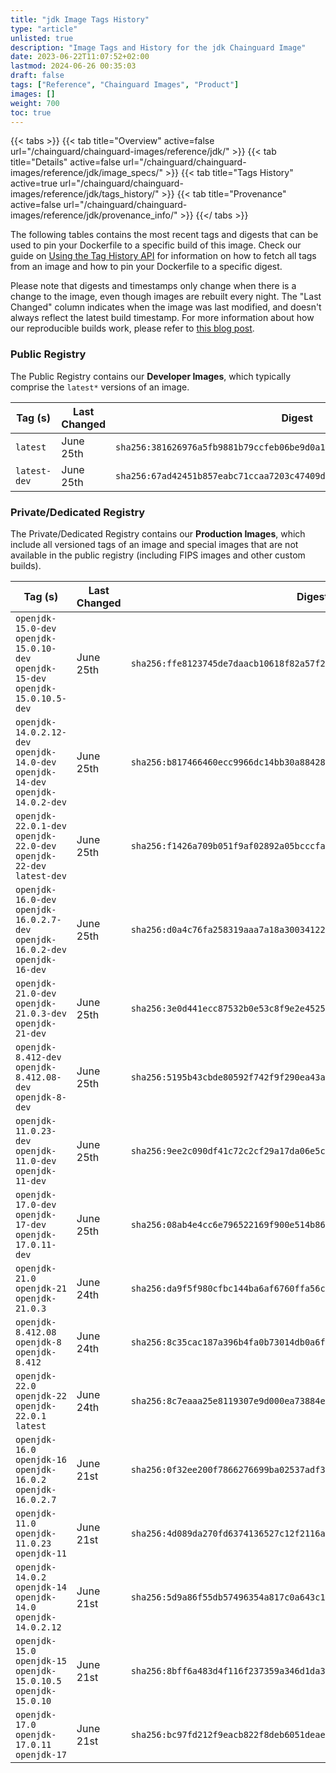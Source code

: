 ```yaml
---
title: "jdk Image Tags History"
type: "article"
unlisted: true
description: "Image Tags and History for the jdk Chainguard Image"
date: 2023-06-22T11:07:52+02:00
lastmod: 2024-06-26 00:35:03
draft: false
tags: ["Reference", "Chainguard Images", "Product"]
images: []
weight: 700
toc: true
---
```


{{< tabs >}}
{{< tab title="Overview" active=false url="/chainguard/chainguard-images/reference/jdk/" >}}
{{< tab title="Details" active=false url="/chainguard/chainguard-images/reference/jdk/image_specs/" >}}
{{< tab title="Tags History" active=true url="/chainguard/chainguard-images/reference/jdk/tags_history/" >}}
{{< tab title="Provenance" active=false url="/chainguard/chainguard-images/reference/jdk/provenance_info/" >}}
{{</ tabs >}}

The following tables contains the most recent tags and digests that can be used to pin your Dockerfile to a specific build of this image. Check our guide on [Using the Tag History API](/chainguard/chainguard-images/using-the-tag-history-api/) for information on how to fetch all tags from an image and how to pin your Dockerfile to a specific digest.

Please note that digests and timestamps only change when there is a change to the image, even though images are rebuilt every night. The "Last Changed" column indicates when the image was last modified, and doesn't always reflect the latest build timestamp. For more information about how our reproducible builds work, please refer to [this blog post](https://www.chainguard.dev/unchained/reproducing-chainguards-reproducible-image-builds).

### Public Registry
The Public Registry contains our **Developer Images**, which typically comprise the `latest*` versions of an image.

| Tag (s)       | Last Changed | Digest                                                                    |
|---------------|--------------|---------------------------------------------------------------------------|
|  `latest`     | June 25th    | `sha256:381626976a5fb9881b79ccfeb06be9d0a1f364b12edafc8b6260cbe931a199d8` |
|  `latest-dev` | June 25th    | `sha256:67ad42451b857eabc71ccaa7203c47409d66e93b50a84e085947766ec4462d37` |


### Private/Dedicated Registry
The Private/Dedicated Registry contains our **Production Images**, which include all versioned tags of an image and special images that are not available in the public registry (including FIPS images and other custom builds).

| Tag (s)                                                                            | Last Changed | Digest                                                                    |
|------------------------------------------------------------------------------------|--------------|---------------------------------------------------------------------------|
|  `openjdk-15.0-dev` `openjdk-15.0.10-dev` `openjdk-15-dev` `openjdk-15.0.10.5-dev` | June 25th    | `sha256:ffe8123745de7daacb10618f82a57f29749381e8f2025f0c1c28d576073318fc` |
|  `openjdk-14.0.2.12-dev` `openjdk-14.0-dev` `openjdk-14-dev` `openjdk-14.0.2-dev`  | June 25th    | `sha256:b817466460ecc9966dc14bb30a88428e16971909109544b4dec5d84c0ad30ec3` |
|  `openjdk-22.0.1-dev` `openjdk-22.0-dev` `openjdk-22-dev` `latest-dev`             | June 25th    | `sha256:f1426a709b051f9af02892a05bcccfad942a3a217fb7554098ff899d5f57d576` |
|  `openjdk-16.0-dev` `openjdk-16.0.2.7-dev` `openjdk-16.0.2-dev` `openjdk-16-dev`   | June 25th    | `sha256:d0a4c76fa258319aaa7a18a300341228e5c473ca306378025213c54a01257f33` |
|  `openjdk-21.0-dev` `openjdk-21.0.3-dev` `openjdk-21-dev`                          | June 25th    | `sha256:3e0d441ecc87532b0e53c8f9e2e4525d47c1300c8d9e72802027f508edf9cdd8` |
|  `openjdk-8.412-dev` `openjdk-8.412.08-dev` `openjdk-8-dev`                        | June 25th    | `sha256:5195b43cbde80592f742f9f290ea43afb1f52ac332b942e6b944fc1c7be0aef2` |
|  `openjdk-11.0.23-dev` `openjdk-11.0-dev` `openjdk-11-dev`                         | June 25th    | `sha256:9ee2c090df41c72c2cf29a17da06e5cce0d5cf0e3e91d4f47157ce71f728408a` |
|  `openjdk-17.0-dev` `openjdk-17-dev` `openjdk-17.0.11-dev`                         | June 25th    | `sha256:08ab4e4cc6e796522169f900e514b86c49e89547d7ed07be08e097cef3c6a46f` |
|  `openjdk-21.0` `openjdk-21` `openjdk-21.0.3`                                      | June 24th    | `sha256:da9f5f980cfbc144ba6af6760ffa56cb86025e35d0d7216591dc9eb242915e5e` |
|  `openjdk-8.412.08` `openjdk-8` `openjdk-8.412`                                    | June 24th    | `sha256:8c35cac187a396b4fa0b73014db0a6f1162819137a99078bcefd64786f96a346` |
|  `openjdk-22.0` `openjdk-22` `openjdk-22.0.1` `latest`                             | June 24th    | `sha256:8c7eaaa25e8119307e9d000ea73884ea9759e67d0c471c1b373a95058d44546a` |
|  `openjdk-16.0` `openjdk-16` `openjdk-16.0.2` `openjdk-16.0.2.7`                   | June 21st    | `sha256:0f32ee200f7866276699ba02537adf31c0b241d39769873f4b5e3ae7427acf4d` |
|  `openjdk-11.0` `openjdk-11.0.23` `openjdk-11`                                     | June 21st    | `sha256:4d089da270fd6374136527c12f2116a4895633a2846114ced96627f86b04e82e` |
|  `openjdk-14.0.2` `openjdk-14` `openjdk-14.0` `openjdk-14.0.2.12`                  | June 21st    | `sha256:5d9a86f55db57496354a817c0a643c193f1b31da9121986e4407f7eee9bfb862` |
|  `openjdk-15.0` `openjdk-15` `openjdk-15.0.10.5` `openjdk-15.0.10`                 | June 21st    | `sha256:8bff6a483d4f116f237359a346d1da36820132a394376d0cc37fae751ec1134a` |
|  `openjdk-17.0` `openjdk-17.0.11` `openjdk-17`                                     | June 21st    | `sha256:bc97fd212f9eacb822f8deb6051deae5a673508051e3c0259213a4181a0f50a7` |


